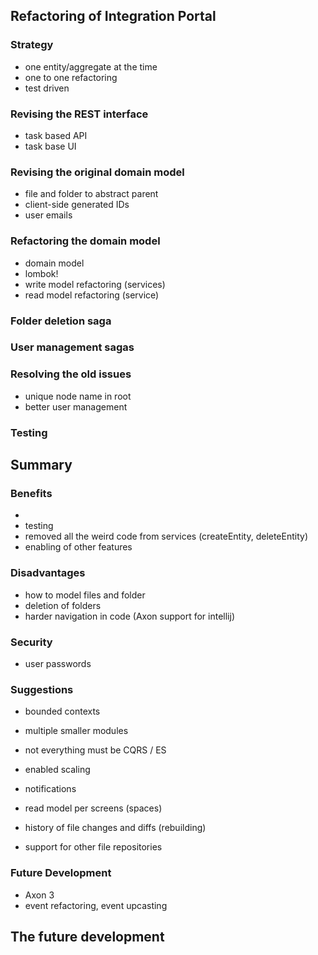 ## Refactoring of Integration Portal

### Strategy
- one entity/aggregate at the time
- one to one refactoring
- test driven

### Revising the REST interface

- task based API
- task base UI

### Revising the original domain model

- file and folder to abstract parent
- client-side generated IDs
- user emails

### Refactoring the domain model

- domain model
- lombok!
- write model refactoring (services)
- read model refactoring (service)

### Folder deletion saga

### User management sagas


### Resolving the old issues

- unique node name in root
- better user management

### Testing



## Summary

### Benefits

- 
- testing
- removed all the weird code from services (createEntity, deleteEntity)
- enabling of other features

### Disadvantages

- how to model files and folder
- deletion of folders
- harder navigation in code (Axon support for intellij)

### Security
- user passwords


### Suggestions

- bounded contexts
- multiple smaller modules
- not everything must be CQRS / ES

- enabled scaling
- notifications
- read model per screens (spaces)
- history of file changes and diffs (rebuilding)
- support for other file repositories

### Future Development

- Axon 3
- event refactoring, event upcasting

## The future development